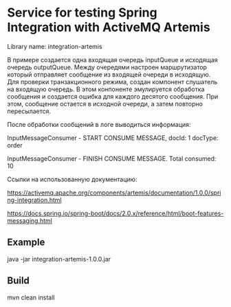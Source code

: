 # Service for testing Spring Integration with ActiveMQ Artemis 
Library name: integration-artemis

  В примере создается одна входящая очередь inputQueue и исходящая очередь outputQueue.
Между очередями настроен маршрутизатор который отправляет сообщение из входящей очереди в исходящую.
Для проверки транзакционного режима, создан компонент слушатель на входящую очередь.
В этом конпоненте эмулируется обработка сообщения и создается ошибка для каждого десятого сообщения. 
При этом, сообщение остается в исходной очереди, а затем повторно пересылается.

После обработки сообщений в логе выводиться информация:

InputMessageConsumer - START CONSUME MESSAGE, docId: 1 docType: order

InputMessageConsumer - FINISH CONSUME MESSAGE. Total consumed: 10

Ссылки на использованную документацию:

https://activemq.apache.org/components/artemis/documentation/1.0.0/spring-integration.html

https://docs.spring.io/spring-boot/docs/2.0.x/reference/html/boot-features-messaging.html

## Example
java -jar integration-artemis-1.0.0.jar

## Build
mvn clean install
